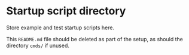 # Startup script directory

Store example and test startup scripts here.

This `README.md` file should be deleted as part of the setup, as should the directory `cmds/` if unused.